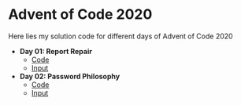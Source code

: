 # Advent of Code 2020
Here lies my solution code for different days of Advent of Code 2020

* **Day 01: Report Repair**
  * [Code](https://github.com/4lb1n0/adventofcode/blob/main/2020/solutions/day01.py)
  * [Input](https://github.com/4lb1n0/adventofcode/blob/main/2020/inputs/day01.txt)
* **Day 02: Password Philosophy**
  * [Code](https://github.com/4lb1n0/adventofcode/blob/main/2020/solutions/day02.py)
  * [Input](https://github.com/4lb1n0/adventofcode/blob/main/2020/inputs/day02.txt)
